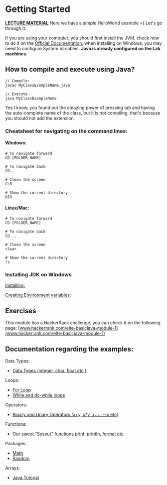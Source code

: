 # Getting Started

**[LECTURE MATERIAL](http://kitlei.web.elte.hu/segedanyagok/foliak/java/en-java-bsc/01basics.pdf)**
Here we have a simple HelloWorld example =) Let's go through it.

If you are using your computer, you should first install the JVM, check how to do it on the  [Official Documentation](https://www.java.com/en/download/help/download_options.xml), when installing on Windows, you may need to configure System Variables. **Java is already configured on the Lab machines**.

## How to compile and execute using Java?

    // Compile:
    javac MyClassExampleName.java

    // Execute
    java MyClassExampleName

Yes I know, you found out the amazing power of pressing tab and having the auto-complete name of the class, but it is not compiling, that's because you should not add the extension.

### Cheatsheet for navigating on the command lines:

#### Windows:

    # To navigate forward
    CD [FOLDER_NAME]

    # To navigate back
    CD..

    # Clean the screen
    CLR     

    # Show the current directory
    DIR


#### Linux/Mac:

    # To navigate forward
    CD [FOLDER_NAME]

    # To navigate back
    CD ..

    # Clean the screen
    clear

    # Show the current directory
    ls

### Installing JDK on Windows

[Installing:](http://docs.oracle.com/javase/7/docs/webnotes/install/windows/jdk-installation-windows.html)

[Creating Environment variables: ](https://www.mkyong.com/java/how-to-set-java_home-on-windows-10/)


## Exercises
This module has a HackerRank challenge, you can check it on the following page: [www.hackerrank.com/elte-basicjava-module-1](www.hackerrank.com/elte-basicjava-module-1)


## Documentation regarding the examples:

Data Types:
* [Data Types (integer, char, float etc )](https://docs.oracle.com/javase/tutorial/java/nutsandbolts/datatypes.html)

Loops:
* [For Loop](https://docs.oracle.com/javase/tutorial/java/nutsandbolts/for.html)
* [While and do-while loops](https://docs.oracle.com/javase/tutorial/java/nutsandbolts/while.html)

Operators:
* [Binary and Unary Operators (x+y, x*y, x++. --x etc)](https://docs.oracle.com/javase/tutorial/java/nutsandbolts/op1.html)

Functions:
* [Our sweet "Sysout" functions print, println, format etc](https://docs.oracle.com/javase/tutorial/essential/io/formatting.html)

Packages:
* [Math](https://docs.oracle.com/javase/8/docs/api/java/lang/Math.html)
* [Random](https://docs.oracle.com/javase/7/docs/api/java/util/Random.html)

Arrays:
* [Java Tutorial](https://docs.oracle.com/javase/tutorial/java/nutsandbolts/arrays.html)
